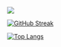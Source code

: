 ![](https://komarev.com/ghpvc/?username=E5war5IT)

[![GitHub Streak](https://github-readme-streak-stats.herokuapp.com/?user=E5war5IT)](https://git.io/streak-stats)


[![Top Langs](https://github-readme-stats.vercel.app/api/top-langs/?username=E5war5IT&layout=compact)](https://github.com/anuraghazra/github-readme-stats)
